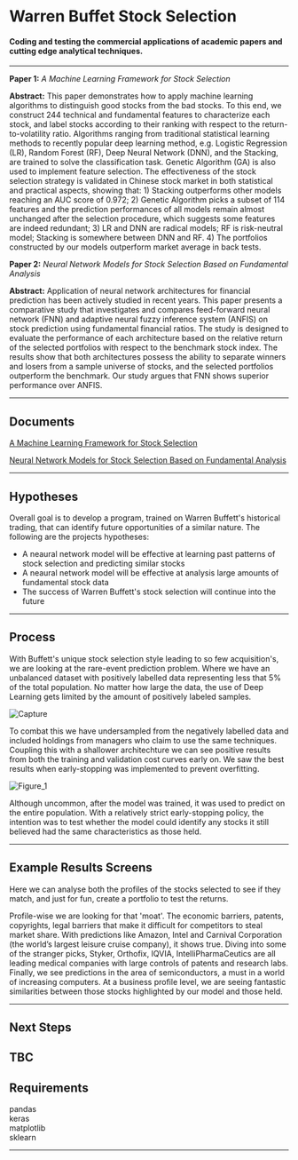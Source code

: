 ﻿Warren Buffet Stock Selection
===================


#### Coding and testing the commercial applications of academic papers and cutting edge analytical techniques.
------------------------------------------------------------------------

**Paper 1:** *A Machine Learning Framework for Stock Selection*

**Abstract:** This paper demonstrates how to apply machine learning algorithms to distinguish good stocks from the bad stocks. To this end, we construct 244 technical and fundamental features to characterize each stock, and label stocks according to their ranking with respect to the return-to-volatility ratio. Algorithms ranging from traditional statistical learning methods to recently popular deep learning method, e.g. Logistic Regression (LR), Random Forest (RF), Deep Neural Network (DNN), and the Stacking, are trained to solve the classification task. Genetic Algorithm (GA) is also used to implement feature selection. The effectiveness of the stock selection strategy is validated in Chinese stock market in both statistical and practical aspects, showing that: 1) Stacking outperforms other models reaching an AUC score of 0.972; 2) Genetic Algorithm picks a subset of 114 features and the prediction performances of all models remain almost unchanged after the selection procedure, which suggests some features are indeed redundant; 3) LR and DNN are radical models; RF is risk-neutral model; Stacking is somewhere between DNN and RF. 4) The portfolios constructed by our models outperform market average in back tests.

**Paper 2:** *Neural Network Models for Stock Selection Based on Fundamental Analysis*

**Abstract:** Application of neural network architectures for financial prediction has been actively studied in recent years. This paper presents a comparative study that investigates and compares feed-forward neural network (FNN) and adaptive neural fuzzy inference system (ANFIS) on stock prediction using fundamental financial ratios. The study is designed to evaluate the performance of each architecture based on the relative return of the selected portfolios with respect to the benchmark stock index. The results show that both architectures possess the ability to separate winners and losers from a sample universe of stocks, and the selected portfolios outperform the benchmark. Our study argues that FNN shows superior performance over ANFIS.

----------


Documents
-------------

[A Machine Learning Framework for Stock Selection](https://arxiv.org/pdf/1806.01743.pdf)

[Neural Network Models for Stock Selection Based on Fundamental Analysis](https://arxiv.org/ftp/arxiv/papers/1906/1906.05327.pdf)


----------


Hypotheses
-------------------
Overall goal is to develop a program, trained on Warren Buffett's historical trading, that can identify future opportunities of a similar nature. The following are the projects hypotheses:
 - A neaural network model will be effective at learning past patterns of stock selection and predicting similar stocks
 - A neaural network model will be effective at analysis large amounts of fundamental stock data
 - The success of Warren Buffett's stock selection will continue into the future

----------

Process
-------------
With Buffett's unique stock selection style leading to so few acquisition's, we are looking at the rare-event prediction problem. Where we have an unbalanced dataset with positively labelled data representing less that 5% of the total population. No matter how large the data, the use of Deep Learning gets limited by the amount of positively labeled samples.

![Capture](https://user-images.githubusercontent.com/43980002/65649792-5ed99e80-e04b-11e9-8cad-7493452ba0d6.JPG)

To combat this we have undersampled from the negatively labelled data and included holdings from managers who claim to use the same techniques. Coupling this with a shallower architechture we can see positive results from both the training and validation cost curves early on. We saw the best results when early-stopping was implemented to prevent overfitting.

![Figure_1](https://user-images.githubusercontent.com/43980002/65650062-939a2580-e04c-11e9-8e20-58c008027da8.png)

Although uncommon, after the model was trained, it was used to predict on the entire population. With a relatively strict early-stopping policy, the intention was to test whether the model could identify any stocks it still believed had the same characteristics as those held. 

----------


Example Results Screens
--------------------
Here we can analyse both the profiles of the stocks selected to see if they match, and just for fun, create a portfolio to test the returns. 

Profile-wise we are looking for that 'moat'. The economic barriers, patents, copyrights, legal barriers that make it difficult for competitors to steal market share. With predictions like Amazon, Intel and Carnival Corporation (the world’s largest leisure cruise company), it shows true. Diving into some of the stranger picks, Styker, Orthofix, IQVIA, IntelliPharmaCeutics are all leading medical companies with large controls of patents and research labs. Finally, we see predictions in the area of semiconductors, a must in a world of increasing computers. At a business profile level, we are seeing fantastic similarities between those stocks highlighted by our model and those held.






----------

Next Steps
--------------------
TBC
----------

Requirements
--------------------
pandas  
keras  
matplotlib  
sklearn  

----------
